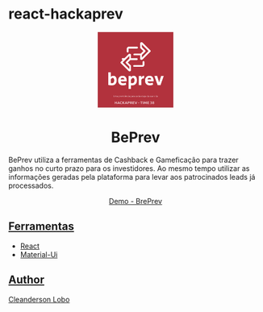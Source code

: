 # react-hackaprev

<p align="center">
  <a href="https://github.com/cleandersonlobo/react-hackaprev">
    <img src="./screenshot/logo.png" alt="Logo" width=150 height=150>
  </a>
  <h1 align="center">
   <b>BePrev</b>
  </h1>
  </p>
  <p>
  BePrev utiliza a ferramentas de Cashback e Gameficação para trazer ganhos no curto prazo para os investidores. Ao mesmo tempo utilizar as informações geradas pela plataforma para levar aos patrocinados leads já processados.
  </p>
  <p>
</p>
<p align="center">
  <a href="https://cleandersonlobo.github.io/react-hackaprev">Demo - BrePrev
  <p>
</p>

## Ferramentas

- React
- Material-Ui


## Author

[Cleanderson Lobo](https://www.linkedin.com/in/cleandersonlobo/)